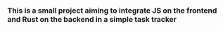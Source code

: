 ### This is a small project aiming to integrate JS on the frontend and Rust on the backend in a simple task tracker
